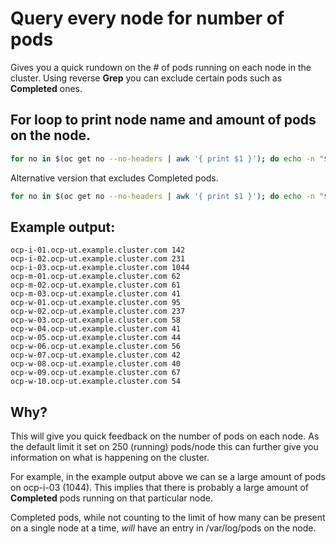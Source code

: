 # Query every node for number of pods
Gives you a quick rundown on the # of pods running on each node in the cluster.
Using reverse **Grep** you can exclude certain pods such as **Completed** ones.
## For loop to print node name and amount of pods on the node.

```sh
for no in $(oc get no --no-headers | awk '{ print $1 }'); do echo -n "$no " ; oc get pods -A -o wide --no-headers --field-selector spec.nodeName=$no | wc -l; done
```
Alternative version that excludes Completed pods.
```sh
for no in $(oc get no --no-headers | awk '{ print $1 }'); do echo -n "$no " ; oc get pods -A -o wide --no-headers --field-selector spec.nodeName=$no | grep -v Completed | wc -l; done
```


## Example output:
```
ocp-i-01.ocp-ut.example.cluster.com 142
ocp-i-02.ocp-ut.example.cluster.com 231
ocp-i-03.ocp-ut.example.cluster.com 1044
ocp-m-01.ocp-ut.example.cluster.com 62
ocp-m-02.ocp-ut.example.cluster.com 61
ocp-m-03.ocp-ut.example.cluster.com 41
ocp-w-01.ocp-ut.example.cluster.com 95
ocp-w-02.ocp-ut.example.cluster.com 237
ocp-w-03.ocp-ut.example.cluster.com 58
ocp-w-04.ocp-ut.example.cluster.com 41
ocp-w-05.ocp-ut.example.cluster.com 44
ocp-w-06.ocp-ut.example.cluster.com 56
ocp-w-07.ocp-ut.example.cluster.com 42
ocp-w-08.ocp-ut.example.cluster.com 40
ocp-w-09.ocp-ut.example.cluster.com 67
ocp-w-10.ocp-ut.example.cluster.com 54
```

## Why?
This will give you quick feedback on the number of pods on each node. As the default limit it set on 250 (running) pods/node this can further give you information on what is happening on the cluster.

For example, in the example output above we can se a large amount of pods on ocp-i-03 (1044). This implies that there is probably a large amount of **Completed** pods running on that particular node. 

Completed pods, while not counting to the limit of how many can be present on a single node at a time, *will* have an entry in /var/log/pods on the node. 